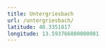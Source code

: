 ```yaml
---
title: Untergriesbach
url: /untergriesbach/
latitude: 48.3351817
longitude: 13.593766800000001
---
```


